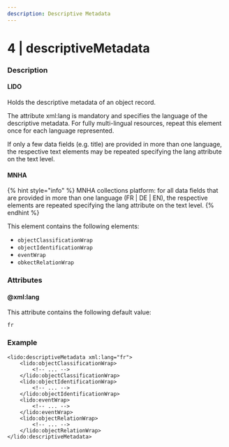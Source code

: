 ```yaml
---
description: Descriptive Metadata
---
```


# 4 \| descriptiveMetadata

### Description

#### LIDO

Holds the descriptive metadata of an object record.

The attribute xml:lang is mandatory and specifies the language of the descriptive metadata. For fully multi-lingual resources, repeat this element once for each language represented.

If only a few data fields \(e.g. title\) are provided in more than one language, the respective text elements may be repeated specifying the lang attribute on the text level.

#### MNHA

{% hint style="info" %}
MNHA collections platform: for all data fields that are provided in more than one language \(FR \| DE \| EN\), the respective elements are repeated specifying the lang attribute on the text level.
{% endhint %}

This element contains the following elements:

* `objectClassificationWrap`
* `objectIdentificationWrap`
* `eventWrap`
* `obkectRelationWrap`

### Attributes

#### @xml:lang

This attribute contains the following default value:

`fr`

### Example

```markup
<lido:descriptiveMetadata xml:lang="fr">
    <lido:objectClassificationWrap>
        <!-- ... -->
    </lido:objectClassificationWrap>
    <lido:objectIdentificationWrap>
        <!-- ... -->
    </lido:objectIdentificationWrap>
    <lido:eventWrap>
        <!-- ... -->
    </lido:eventWrap>
    <lido:objectRelationWrap>
        <!-- ... -->
    </lido:objectRelationWrap>
</lido:descriptiveMetadata>
```

